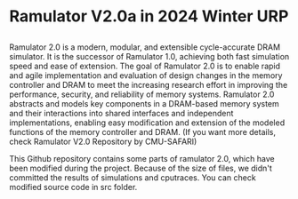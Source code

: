 # Ramulator V2.0a in 2024 Winter URP
## 
Ramulator 2.0 is a modern, modular, and extensible cycle-accurate DRAM simulator. It is the successor of Ramulator 1.0, achieving both fast simulation speed and ease of extension. The goal of Ramulator 2.0 is to enable rapid and agile implementation and evaluation of design changes in the memory controller and DRAM to meet the increasing research effort in improving the performance, security, and reliability of memory systems. Ramulator 2.0 abstracts and models key components in a DRAM-based memory system and their interactions into shared interfaces and independent implementations, enabling easy modification and extension of the modeled functions of the memory controller and DRAM. (If you want more details, check Ramulator V2.0 Repository by CMU-SAFARI)

This Github repository contains some parts of ramulator 2.0, which have been modified during the project. Because of the size of files, we didn't committed the results of simulations and cputraces. You can check modified source code in src folder.


